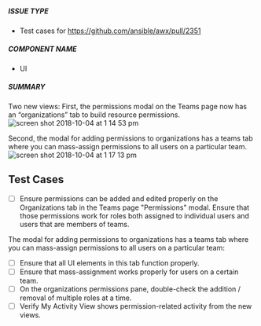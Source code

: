 ##### ISSUE TYPE
 - Test cases for https://github.com/ansible/awx/pull/2351

##### COMPONENT NAME
 - UI

##### SUMMARY
Two new views:
First, the permissions modal on the Teams page now has an “organizations” tab to build resource permissions.
![screen shot 2018-10-04 at 1 14 53 pm](https://user-images.githubusercontent.com/19942822/47034557-b5551200-d145-11e8-8950-686c4148bfbe.png)

Second, the modal for adding permissions to organizations has a teams tab where you can mass-assign permissions to all users on a particular team.
![screen shot 2018-10-04 at 1 17 13 pm](https://user-images.githubusercontent.com/19942822/47034564-bdad4d00-d145-11e8-8db1-f7b900d13540.png)

## Test Cases
- [ ] Ensure permissions can be added and edited properly on the Organizations tab in the Teams page "Permissions" modal. Ensure that those permissions work for roles both assigned to individual users and users that are members of teams.

The modal for adding permissions to organizations has a teams tab where you can mass-assign permissions to all users on a particular team:
- [ ] Ensure that all UI elements in this tab function properly.
- [ ] Ensure that mass-assignment works properly for users on a certain team.
- [ ] On the organizations permissions pane, double-check the addition / removal of multiple roles at a time.
- [ ] Verify My Activity View shows permission-related activity from the new views.
